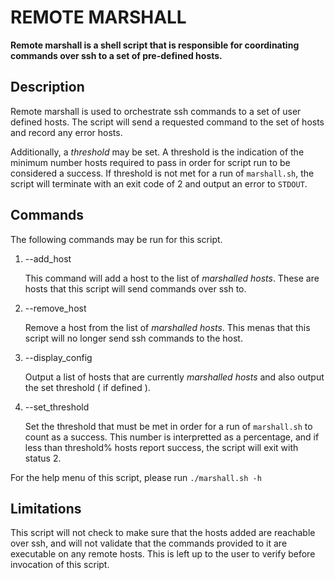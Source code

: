 # REMOTE MARSHALL

__Remote marshall is a shell script that is responsible for coordinating commands over ssh to a set of pre-defined hosts.__

## Description

Remote marshall is used to orchestrate ssh commands to a set of user defined hosts. The script will send a requested command to the set of hosts and record any error hosts. 

Additionally, a _threshold_ may be set. A threshold is the indication of the minimum number hosts required to pass in order for script run to be considered a success. If threshold is not met for a run of `marshall.sh`, the script will terminate with an exit code of 2 and output an error to `STDOUT`.

## Commands

The following commands may be run for this script.

1. --add_host

   This command will add a host to the list of _marshalled hosts_. These are hosts that this script will send commands over ssh to.
   
2. --remove_host

   Remove a host from the list of _marshalled hosts_. This menas that this script will no longer send ssh commands to the host.
   
3. --display_config

   Output a list of hosts that are currently _marshalled hosts_ and also output the set threshold ( if defined ).

4. --set_threshold

   Set the threshold that must be met in order for a run of `marshall.sh` to count as a success. This number is interpretted as a percentage, and if less than threshold% hosts report success, the script will exit with status 2.

For the help menu of this script, please run `./marshall.sh -h`

## Limitations

This script will not check to make sure that the hosts added are reachable over ssh, and will not validate that the commands provided to it are executable on any remote hosts. This is left up to the user to verify before invocation of this script.
